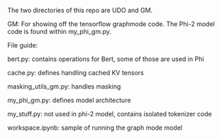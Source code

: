 The two directories of this repo are UDO and GM.

GM: For showing off the tensorflow graphmode code. The Phi-2 model code is found within my_phi_gm.py. 

File guide:

  bert.py: contains operations for Bert, some of those are used in Phi
  
  cache.py: defines handling cached KV tensors

  masking_utils_gm.py: handles masking
  
  my_phi_gm.py: defines model architecture
  
  my_stuff.py: not used in phi-2 model, contains isolated tokenizer code
  
  workspace.ipynb: sample of running the graph mode model
  
